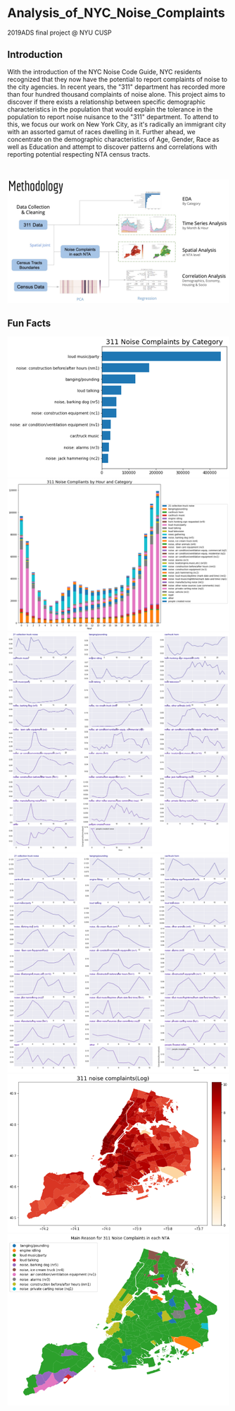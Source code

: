 # Analysis_of_NYC_Noise_Complaints
2019ADS final project @ NYU CUSP

## Introduction
With the introduction of the NYC Noise Code Guide, NYC residents recognized that they now have the potential to report complaints of noise to the city agencies. In recent years, the "311" department has recorded more than four hundred thousand complaints of noise alone. This project aims to discover if there exists a relationship between specific demographic characteristics in the population that would explain the tolerance in the population to report noise nuisance to the "311" department. To attend to this, we focus our work on New York City, as it's radically an immigrant city with an assorted gamut of races dwelling in it. Further ahead, we concentrate on the demographic characteristics of Age, Gender, Race as well as Education and attempt to discover patterns and correlations with reporting potential respecting NTA census tracts. 
<br/>
<br/>
<br/>

![Methodology](Workflow.jpeg)


## Fun Facts
![Methodology](https://github.com/carajumpshigh/Analysis_of_NYC_Noise_Complaints/blob/master/result_img/311%20Noise%20Complaints%20by%20Category.png)
![Methodology](https://github.com/carajumpshigh/Analysis_of_NYC_Noise_Complaints/blob/master/result_img/311%20Noise%20Complaints%20by%20Hour%20and%20Category.png)
![Methodology](https://github.com/carajumpshigh/Analysis_of_NYC_Noise_Complaints/blob/master/result_img/311%20Noise%20Complaints%20by%20Hour%20for%20Each%20Category.png)
![Methodology](https://github.com/carajumpshigh/Analysis_of_NYC_Noise_Complaints/blob/master/result_img/311%20Noise%20Complaints%20by%20Month%20for%20Each%20Category.png)
![Methodology](https://github.com/carajumpshigh/Analysis_of_NYC_Noise_Complaints/blob/master/result_img/311%20noise%20complaints(log).png)
![Methodology](https://github.com/carajumpshigh/Analysis_of_NYC_Noise_Complaints/blob/master/result_img/Main_Reason_for_311_Noise_Complaints.png)
